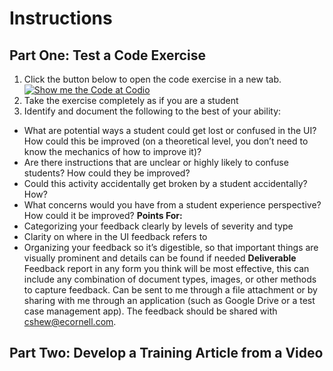 # Instructions
## Part One: Test a Code Exercise
1. Click the button below to open the code exercise in a new tab.
[![Show me the Code at Codio](https://codio-public.s3.amazonaws.com/sharing/open-in-ide.png)](https://codio.com/p/create/?from_github=casey-shew/instructional-tech-test)
2. Take the exercise completely as if you are a student
3. Identify and document the following to the best of your ability:
  * What are potential ways a student could get lost or confused in the UI? How could this be improved (on a theoretical level, you don’t need to know the mechanics of how to improve it)?
  * Are there instructions that are unclear or highly likely to confuse students? How could they be improved?
  * Could this activity accidentally get broken by a student accidentally? How?
  * What concerns would you have from a student experience perspective? How could it be improved?
**Points For:**
* Categorizing your feedback clearly by levels of severity and type
* Clarity on where in the UI feedback refers to
* Organizing your feedback so it’s digestible, so that important things are visually prominent and details can be found if needed
**Deliverable**
Feedback report in any form you think will be most effective, this can include any combination of document types, images, or other methods to capture feedback. Can be sent to me through a file attachment or by sharing with me through an application (such as Google Drive or a test case management app). The feedback should be shared with cshew@ecornell.com.
## Part Two: Develop a Training Article from a Video
